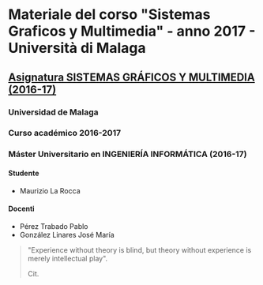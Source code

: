 # Materiale del corso "Sistemas Graficos y Multimedia" - anno 2017 - Università di Malaga

## [Asignatura SISTEMAS GRÁFICOS Y MULTIMEDIA (2016-17)](https://mop.cv.uma.es/course/view.php?id=8282)

### Universidad de Malaga

### Curso académico 2016-2017

### Máster Universitario en INGENIERÍA INFORMÁTICA (2016-17)

#### Studente

- Maurizio La Rocca

#### Docenti

- Pérez Trabado Pablo
- González Linares José María

> "Experience without theory is blind, but theory without experience is merely intellectual play".
>
> Cit.
